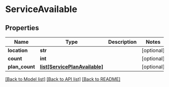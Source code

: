 # ServiceAvailable

## Properties
Name | Type | Description | Notes
------------ | ------------- | ------------- | -------------
**location** | **str** |  | [optional] 
**count** | **int** |  | [optional] 
**plan_count** | [**list[ServicePlanAvailable]**](ServicePlanAvailable.md) |  | [optional] 

[[Back to Model list]](../README.md#documentation-for-models) [[Back to API list]](../README.md#documentation-for-api-endpoints) [[Back to README]](../README.md)


